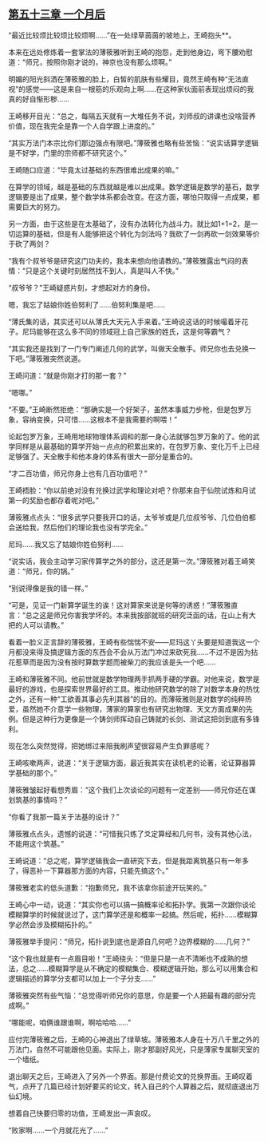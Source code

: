 ## [第五十三章 一个月后](https://www.xxbiquge.com/11_11207/8846999.html)


  “最近比较烦比较烦比较烦啊……”在一处绿草茵茵的坡地上，王崎抱头**。

  本来在远处修炼着一套掌法的薄筱雅听到王崎的抱怨，走到他身边，弯下腰劝慰道：“师兄，按照你刚才说的，神京也没有那么烦啊。”

  明媚的阳光斜洒在薄筱雅的脸上，白皙的肌肤有些耀目，竟然王崎有种“无法直视”的感觉——这是来自一根筋的乐观向上啊……在这种家伙面前表现出烦闷的我真的好自惭形秽……

  王崎移开目光：“总之，每隔五天就有一大堆任务不说，刘师叔的讲课也没啥营养价值，现在我完全是靠一个人自学跟上进度的。”

  “其实万法门本宗比你们那边强点有限吧。”薄筱雅也略有些苦恼：“说实话算学逻辑是不好学，门里的宗师都不研究这个。”

  王崎随口应道：“毕竟太过基础的东西很难出成果的嘛。”

  在算学的领域，越是基础的东西就越是难以出成果。数学逻辑是数学的基石，数学逻辑要是出了成果，整个数学体系都会改变。在这方面，哪怕只取得一点成果，都需要巨大的努力。

  另一方面，由于这些是在太基础了，没有办法转化为战斗力。就比如1+1=2，是一切运算的基础，但是有人能够把这个转化为剑法吗？我砍了一剑再砍一剑效果等价于砍了两剑？

  “我有个叔爷爷是研究这门功夫的，我本来想向他请教的。”薄筱雅露出气闷的表情：“只是这个关键时刻居然找不到人，真是叫人不快。”

  “叔爷爷？”王崎疑惑片刻，才想起对方的身份。

  嗯，我忘了姑娘你姓伯努利了……伯努利集是吧……

  “薄氏集的话，其实还可以从薄氏大天元入手来着。”王崎说这话的时候嘬着牙花子。尼玛能够在这么多不同的领域冠上自己家族的姓氏，这是何等霸气？

  “其实我还是找到了一门专门阐述几何的武学，叫做天全散手。师兄你也去兑换一下吧。”薄筱雅突然说道。

  王崎问道：“就是你刚才打的那一套？”

  “嗯哪。”

  “不要。”王崎断然拒绝：“那确实是一个好架子，虽然本事威力步枪，但是包罗万象，容纳变换，只可惜……这根本不是我需要的啊喂！”

  论起包罗万象，王崎用地球物理体系调和的那一身心法就够包罗万象的了。他的武学同样是从最基础的算学开始一点点的积累出来的，在包罗万象、变化万千上已经足够强了。天全散手和他本身的体系有很大一部分是重合的。

  “才二百功值，师兄你身上也有几百功值吧？”

  王崎捂脸：“你以前绝对没有兑换过武学和理论对吧？你那来自于仙院试炼和月试第一的奖励也都存着呢对吧。”

  薄筱雅点点头：“很多武学只要我开口的话，太爷爷或是几位叔爷爷、几位伯伯都会送给我，然后他们的理论我也没有学完全。”

  尼玛……我又忘了姑娘你姓伯努利……

  “说实话，我会主动学习家传算学之外的部分，这还是第一次。”薄筱雅对着王崎笑道：“师兄，你的锅。”

  “别说得像是我的错一样。”

  “可是，见证一门新算学诞生的诶！这对算家来说是何等的诱惑！”薄筱雅直言：“总之这是师兄你害我学坏的。本来我按部就班的研究泛函的话，在山上有大把的人可以请教。”

  看着一脸义正言辞的薄筱雅，王崎有些惴惴不安——尼玛这丫头要是知道我这一个月都没来得及搞逻辑方面的东西会不会从万法门冲过来砍死我……不过不是因为拈花惹草而是因为没有按时算数学题而被柴刀的我应该是头一个吧……

  王崎和薄筱雅不同。他前世就是数学物理两手抓两手硬的学霸。对他来说，数学是最好的游戏，也是探索世界最好的工具。推动他研究数学的除了对数学本身的热忱之外，还有一种“工欲善其事必先利其器”的目的。而薄筱雅则是对数学的纯粹热爱，虽然她不介意学一些物理，薄家的算家也有研究出物理、天文方面成果的先例。但是这种行为更像是一个铸剑师挥动自己铸就的长剑、测试这把剑到底有多锋利。

  现在怎么突然觉得，把她绑过来陪我刷声望很容易产生负罪感呢？

  王崎咳嗽两声，说道：“关于逻辑方面，最近我其实在读机老的论著，论证算器算学基础的那个。”

  薄筱雅皱起好看想秀眉：“这个我们上次谈论的问题有一定差别——师兄你还在谋划筑基的事情吗？”

  “你看了我那一篇关于法基的设计？”

  薄筱雅点点头，遗憾的说道：“可惜我只练了爻定算经和几何书，没有其他心法，不能用这个筑基。”

  王崎说道：“总之呢，算学逻辑我会一直研究下去，但是我距离筑基只有一年多了，得恶补一下算器那方面的内容，只能先搞这个。”

  薄筱雅老实的低头道歉：“抱歉师兄，我不该拿你前途开玩笑的。”

  王崎心中一动，说道：“其实你也可以搞一搞概率论和拓扑学。我第一次跟你谈论模糊算学的时候就说过了，这门算学还是和概率一起搞。然后呢，拓扑……模糊算学必然会涉及模糊拓扑的。”

  薄筱雅举手提问：“师兄，拓扑说到底也是源自几何吧？边界模糊的……几何？”

  “这个我也就是有一点眉目啦！”王崎挠头：“但是只是一点不清晰也不成熟的想法，总之……模糊算学是从不确定的模糊集合、模糊逻辑开始，那么可以用集合和逻辑描述的算学分支都可以加上一个子分支……”

  薄筱雅突然有些气恼：“总觉得听师兄你的意思，你是要一个人把最有趣的部分完成啊。”

  “哪能呢，咱俩谁跟谁啊，啊哈哈哈……”

  应付完薄筱雅之后，王崎的心神退出了绿草坡。薄筱雅本人身在十万八千里之外的万法门，自然不可能跟他见面。实际上，刚才那副好风光，只是薄家专属聊天室的一个墙纸。

  退出聊天之后，王崎进入了另外一个界面。那是付费论文的兑换界面。王崎叹着气，点开了几篇已经计划好要买的论文，转入自己的个人算器之后，就彻底退出万仙幻境。

  想着自己快要归零的功值，王崎发出一声哀叹。

  “败家啊……一个月就花光了……”
